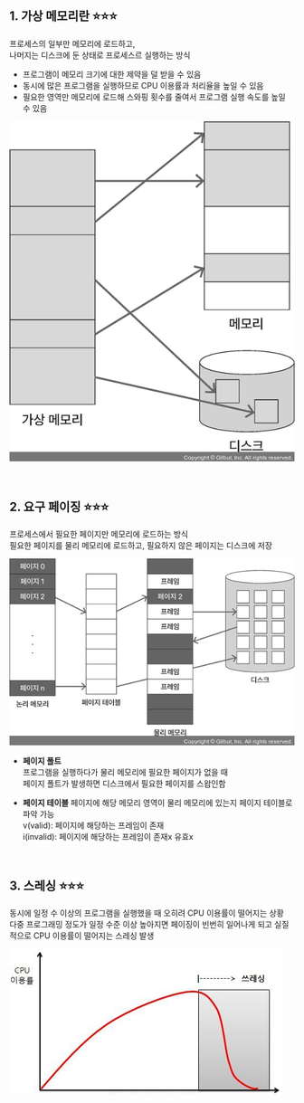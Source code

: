 ## 1. 가상 메모리란 ⭐⭐⭐

프로세스의 일부만 메모리에 로드하고,  
나머지는 디스크에 둔 상태로 프로세스르 실행하는 방식

- 프로그램이 메모리 크기에 대한 제약을 덜 받을 수 있음
- 동시에 많은 프로그램을 실행하므로 CPU 이용률과 처리율을 높일 수 있음
- 필요한 영역만 메모리에 로드해 스와핑 횟수를 줄여서 프로그램 실행 속도를 높일 수 있음

![alt text](./images/image-13.png)

<br>

## 2. 요구 페이징 ⭐⭐⭐

프로세스에서 필요한 페이지만 메모리에 로드하는 방식  
필요한 페이지를 물리 메모리에 로드하고, 필요하지 않은 페이지는 디스크에 저장

![alt text](./images/image-14.png)

- <b>페이지 폴트</b>  
  프로그램을 실행하다가 물리 메모리에 필요한 페이지가 없을 때  
  페이지 폴트가 발생하면 디스크에서 필요한 페이지를 스왑인함

- <b>페이지 테이블</b>
  페이지에 해당 메모리 영역이 물리 메모리에 있는지 페이지 테이블로 파악 가능  
  v(valid): 페이지에 해당하는 프레임이 존재  
  i(invalid): 페이지에 해당하는 프레임이 존재x 유효x

<br>

## 3. 스레싱 ⭐⭐⭐

동시에 일정 수 이상의 프로그램을 실행했을 때 오히려 CPU 이용률이 떨어지는 상황  
다중 프로그래밍 정도가 일정 수준 이상 높아지면 페이징이 빈번히 일어나게 되고 실질적으로 CPU 이용률이 떨어지는 스레싱 발생

![alt text](./images/image-15.png)

